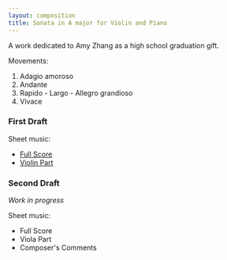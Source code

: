```yaml
---
layout: composition
title: Sonata in A major for Violin and Piano
---
```


A work dedicated to Amy Zhang as a high school graduation gift.

Movements:

1. Adagio amoroso
2. Andante
3. Rapido - Largo - Allegro grandioso
4. Vivace

### First Draft

Sheet music:
* [Full Score](/files/music/sonata-amy-1d-fullscore.pdf)
* [Violin Part](/files/music/sonata-amy-1d-violin.pdf)

### Second Draft

*Work in progress*

Sheet music:
* Full Score
* Viola Part
* Composer's Comments